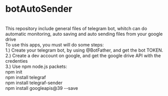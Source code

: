 # botAutoSender
</br>   This repository include general files of telegram bot, whitch can do automatic monitoring, auto saving and  auto sending  files from your google drive 
</br> To use this apps, you must will do some steps: 
</br> 1.) Create your telegram bot, by using @BotFather, and get the  bot TOKEN.
</br> 2.) Create a dev account on google, and get the google drive API with the credenties
</br> 3.) Use npm node.js packets:
</br>   npm init
</br>   npm install telegraf
</br>   npm install telegraf-sender
</br>   npm install googleapis@39 --save
